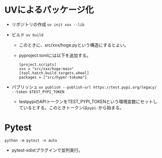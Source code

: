 
# UVによるパッケージ化

- リポジトリの作成
  ```uv init xxx --lib```
- ビルド ```uv build```
  - このときに、src/xxx/hoge.pyという構造にするとよい。
  - pyproject.tomlには以下を追加する。

    ```
    [project.scripts]
    xxx = "src/xxx/hoge:main"
    [tool.hatch.build.targets.wheel]
    packages = ["src/hyper-tokuma"]
    ```


- パブリッシュ ```uv publish --publish-url https://test.pypi.org/legacy/ --token $TEST_PYPI_TOKEN```
  - testpypiのAPIトークンをTEST_PYPI_TOKENという環境変数にセットしているとする。このときトークンは`pypi-`から始まる。


# Pytest

```python -m pytest -n auto```
- pytest-xdistプラグインで並列実行。
